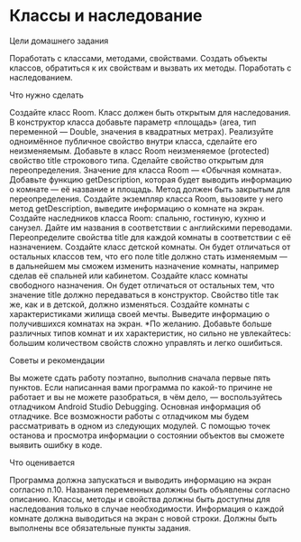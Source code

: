# Классы и наследование

Цели домашнего задания

Поработать с классами, методами, свойствами.
Создать объекты классов, обратиться к их свойствам и вызвать их методы.
Поработать с наследованием.
 

Что нужно сделать

Создайте класс Room. Класс должен быть открытым для наследования.
В конструктор класса добавьте параметр «площадь» (area, тип переменной — Double, значения в квадратных метрах). Реализуйте одноимённое публичное свойство внутри класса, сделайте его неизменяемым.
Добавьте в класс Room неизменяемое (protected) свойство title строкового типа. Сделайте свойство открытым для переопределения. Значение для класса Room — «Обычная комната».
Добавьте функцию getDescription, которая будет выводить информацию о комнате — её название и площадь. Метод должен быть закрытым для переопределения.
Создайте экземпляр класса Room, вызовите у него метод getDescription, выведите информацию о комнате на экран.
Создайте наследников класса Room: спальню, гостиную, кухню и санузел. Дайте им названия в соответствии с английскими переводами.
Переопределите свойства title для каждой комнаты в соответствии с её назначением.
Создайте класс детской комнаты. Он будет отличаться от остальных классов тем, что его поле title должно стать изменяемым — в дальнейшем мы сможем изменить назначение комнаты, например сделав её спальней или кабинетом.
Создайте класс комнаты свободного назначения. Он будет отличаться от остальных тем, что значение title должно передаваться в конструктор. Свойство title так же, как и в детской, должно изменяться.
Создайте комнаты с характеристиками жилища своей мечты. Выведите информацию о получившихся комнатах на экран.
*По желанию. Добавьте больше различных типов комнат и их характеристик, но сильно не увлекайтесь: большим количеством свойств сложно управлять и легко ошибиться.


Советы и рекомендации

Вы можете сдать работу поэтапно, выполнив сначала первые пять пунктов.
Если написанная вами программа по какой-то причине не работает и вы не можете разобраться, в чём дело, — воспользуйтесь отладчиком Android Studio Debugging. Основная информация об отладчике. Все возможности работы с отладчиком мы будем рассматривать в одном из следующих модулей.
С помощью точек останова и просмотра информации о состоянии объектов вы сможете выявить ошибку в коде.
 

Что оценивается

Программа должна запускаться и выводить информацию на экран согласно п.10.
Названия переменных должны быть объявлены согласно описанию.
Классы, методы и свойства должны быть доступны для наследования только в случае необходимости.
Информация о каждой комнате должна выводиться на экран с новой строки.
Должны быть выполнены все обязательные пункты задания.